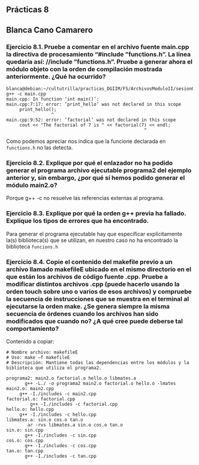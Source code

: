 ## Prácticas 8
## Blanca Cano Camarero
### Ejercicio 8.1. Pruebe a comentar en el archivo fuente main.cpp la directiva de procesamiento “#include ”functions.h”. La línea quedaría así: //include ”functions.h”. Pruebe a generar ahora el módulo objeto con la orden de compilación mostrada anteriormente. ¿Qué ha ocurrido?
```
blanca@debian:~/cultutrilla/practicas_DGIIM/FS/ArchivosModuloII/sesion08$ g++ -c main.cpp
main.cpp: In function ‘int main()’:
main.cpp:7:17: error: ‘print_hello’ was not declared in this scope
     print_hello();
                 ^
main.cpp:9:52: error: ‘factorial’ was not declared in this scope
     cout << "The factorial of 7 is " << factorial(7) << endl;
                                                    ^
```
Como podemos apreciar nos indica que la funcione declarada en `functions.h` no las detecta.
### Ejercicio 8.2. Explique por qué el enlazador no ha podido generar el programa archivo ejecutable programa2 del ejemplo anterior y, sin embargo, ¿por qué sí hemos podido generar el módulo main2.o?

Porque g++ -c no resuelve las referencias externas al programa.

### Ejercicio 8.3. Explique por qué la orden g++ previa ha fallado. Explique los tipos de errores que ha encontrado.

Para generar el programa ejecutable hay que especificar explícitamente la(s) biblioteca(s) que se utilizan, en nuestro caso no ha encontrado la biblioteca `funcions.h`

### Ejercicio 8.4. Copie el contenido del makefile previo a un archivo llamado makefileE ubicado en el mismo directorio en el que están los archivos de código fuente .cpp. Pruebe a modificar distintos archivos .cpp (puede hacerlo usando la orden touch sobre uno o varios de esos archivos) y compruebe la secuencia de instrucciones que se muestra en el terminal al ejecutarse la orden make. ¿Se genera siempre la misma secuencia de órdenes cuando los archivos han sido modificados que cuando no? ¿A qué cree puede deberse tal comportamiento?

Contenido a copiar:

```
# Nombre archivo: makefileE
# Uso: make –f makefileE
# Descripción: Mantiene todas las dependencias entre los módulos y la biblioteca que utiliza el programa2.

programa2: main2.o factorial.o hello.o libmates.a
	   g++ -L./ -o programa2 main2.o factorial.o hello.o -lmates
main2.o: main2.cpp
	 g++ -I./includes -c main2.cpp
factorial.o: factorial.cpp
	     g++ -I./includes -c factorial.cpp
hello.o: hello.cpp
	 g++ -I./includes -c hello.cpp
libmates.a: sin.o cos.o tan.o
	    ar -rvs libmates.a sin.o cos.o tan.o
sin.o: sin.cpp
       g++ -I./includes -c sin.cpp
cos.o: cos.cpp
       g++ -I./includes -c cos.cpp
tan.o: tan.cpp
       g++ -I./includes -c tan.cpp
```
